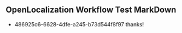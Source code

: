 ## OpenLocalization Workflow Test MarkDown
* 486925c6-6628-4dfe-a245-b73d544f8f97 thanks!

<!--HONumber=Jul16_HO5-->


